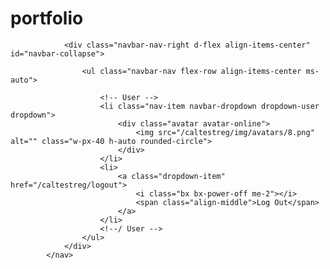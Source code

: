 # portfolio

<nav class="layout-navbar container-xxl navbar navbar-expand-xl navbar-detached align-items-center bg-navbar-theme" id="layout-navbar">
                <div class="layout-menu-toggle navbar-nav align-items-xl-center me-3 me-xl-0 d-xl-none">
                    <a class="nav-item nav-link px-0 me-xl-4" href="javascript:void(0)">
                        <i class="bx bx-menu bx-sm"></i>
                    </a>
                </div>

                <div class="navbar-nav-right d-flex align-items-center" id="navbar-collapse">

                    <ul class="navbar-nav flex-row align-items-center ms-auto">

                        <!-- User -->
                        <li class="nav-item navbar-dropdown dropdown-user dropdown">
                            <div class="avatar avatar-online">
                                <img src="/caltestreg/img/avatars/8.png" alt="" class="w-px-40 h-auto rounded-circle">
                            </div>
                        </li>
                        <li>
                            <a class="dropdown-item" href="/caltestreg/logout">
                                <i class="bx bx-power-off me-2"></i>
                                <span class="align-middle">Log Out</span>
                            </a>
                        </li>
                        <!--/ User -->
                    </ul>
                </div>
            </nav>
